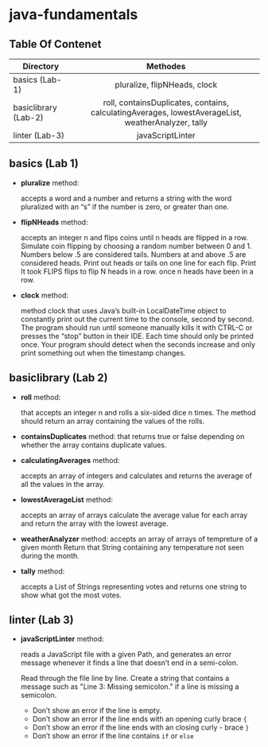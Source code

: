 # java-fundamentals

## Table Of Contenet

| Directory | Methodes |
|----------|:-------------:|
|  basics (Lab-1) |  pluralize, flipNHeads, clock |
|    basiclibrary  (Lab-2) | roll, containsDuplicates, contains, calculatingAverages, lowestAverageList, weatherAnalyzer, tally|
|    linter  (Lab-3) | javaScriptLinter |

## basics (Lab 1)

- **pluralize** method:

    accepts a word and a number and returns a string with the word pluralized with an “s” if the number is zero, or greater than one.

- **flipNHeads** method:

    accepts an integer n and flips coins until n heads are flipped in a row. Simulate coin flipping by choosing a random number between 0 and 1. Numbers below .5 are considered tails. Numbers at and above .5 are considered heads. Print out heads or tails on one line for each flip. Print It took FLIPS flips to flip N heads in a row. once n heads have been in a row.

- **clock** method:

    method clock that uses Java’s built-in LocalDateTime object to constantly print out the current time to the console, second by second. The program should run until someone manually kills it with CTRL-C or presses the “stop” button in their IDE. Each time should only be printed once. Your program should detect when the seconds increase and only print something out when the timestamp changes.

## basiclibrary (Lab 2)

- **roll** method:

    that accepts an integer n and rolls a six-sided dice n times. The method should return an array containing the values of the rolls.

- **containsDuplicates** method:
    that returns true or false depending on whether the array contains duplicate values.

- **calculatingAverages** method:

    accepts an array of integers and calculates and returns the average of all the values in the array.

- **lowestAverageList** method:

    accepts an array of arrays calculate the average value for each array and return the array with the lowest average.

- **weatherAnalyzer** method:
    accepts an array of arrays of tempreture of a given month Return that String containing any temperature not seen during the month.

- **tally** method:

    accepts a List of Strings representing votes and returns one string to show what got the most votes.

## linter (Lab 3)

- **javaScriptLinter** method:

    reads a JavaScript file with a given Path, and generates an error message whenever it finds a line that doesn’t end in a semi-colon.

    Read through the file line by line. Create a string that contains a message such as "Line 3: Missing semicolon." if a line is missing a semicolon.

  - Don’t show an error if the line is empty.
  - Don’t show an error if the line ends with an opening curly brace `{`
  - Don’t show an error if the line ends with an closing curly - brace `}`
  - Don’t show an error if the line contains `if` or `else`
